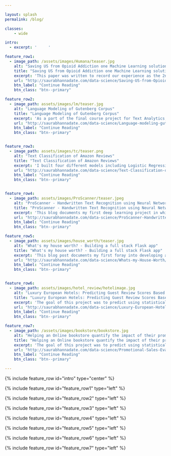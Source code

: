 ```yaml
---

layout: splash
permalink: /blog/

classes:
    - wide

intro: 
  - excerpt: '     '

feature_row1:
  - image_path: /assets/images/Humana/teaser.jpg
    alt: "Saving US from Opioid Addiction one Machine Learning solution at a time"
    title: "Saving US from Opioid Addiction one Machine Learning solution at a time"
    excerpt: 'This paper was written to record our experience as the 2nd place winners and recipients of a $15,000 reward in the 2019 Humana-Mays Healthcare Analytics Case Competition amongst 480 participating teams from across the US.'
    url: "http://saurabhannadate.com/data-science/Saving-US-from-Opioid-Addiction-one-Machine-Learning-solution-at-a-time/"
    btn_label: "Continue Reading"
    btn_class: "btn--primary"

feature_row2:
  - image_path: assets/images/lm/teaser.jpg
    alt: "Language Modeling of Gutenberg Corpus"
    title: "Language Modeling of Gutenberg Corpus"
    excerpt: 'As a part of the final course project for Text Analytics, I decided to build language models using the freely available Gutenberg corpus. This blogs documents the experiments and findings of this project.'
    url: "http://saurabhannadate.com/data-science/Language-modeling-gutenberg-corpus/"
    btn_label: "Continue Reading"
    btn_class: "btn--primary"


feature_row3:
  - image_path: assets/images/tc/teaser.png
    alt: "Text Classification of Amazon Reviews"
    title: "Text Classification of Amazon Reviews"
    excerpt: 'I built four different models including Logistic Regression, SVM, fasttext and CNN using methodologies like TF-IDF, word2vec to classify Amazon Reviews as positive or negative.'
    url: "http://saurabhannadate.com/data-science/Text-Classification-of-Amazon-Reviews/"
    btn_label: "Continue Reading"
    btn_class: "btn--primary"


feature_row4:
  - image_path: assets/images/ProScanner/teaser.jpeg
    alt: "ProScanner - Handwritten Text Recognition using Neural Networks"
    title: "ProScanner - Handwritten Text Recognition using Neural Networks"
    excerpt: 'This blog documents my first deep learning project in which we developed a neural network model using CNNs and LSTMs for Optical Character Recognition to convert handwritten text images into digital text.'
    url: "http://saurabhannadate.com/data-science/ProScanner-Handwritten-Text-Recognition/"
    btn_label: "Continue Reading"
    btn_class: "btn--primary"

feature_row5:
  - image_path: assets/images/house_worth/teaser.jpg
    alt: "What's my house worth? - Building a full stack Flask app"
    title: "What's my house worth? - Building a full stack Flask app"
    excerpt: 'This blog post documents my first foray into developing a full stack analytical pipeline to administer a machine learning solution including using AWS tools such as EC2, S3 and RDS for backend infrastructure and Flask for front end UI.'
    url: "http://saurabhannadate.com/data-science/Whats-my-House-Worth/"
    btn_label: "Continue Reading"
    btn_class: "btn--primary"


feature_row6:
  - image_path: assets/images/hotel_review/hotelimage.jpg
    alt: "Luxury European Hotels: Predicting Guest Review Scores Based on Hotel Reviews"
    title: "Luxury European Hotels: Predicting Guest Review Scores Based on Hotel Reviews"
    excerpt: 'The goal of this project was to predict using statistical modeling and machine learning the score, on a scale from 1 (lowest) to 10 (highest) that a reviewer will give after a stay at a luxury hotel in one of six European cities.'
    url: "http://saurabhannadate.com/data-science/Luxury-European-Hotels-Predicting-Guest-Review-Scores-Based-on-Hotel-Reviews/"
    btn_label: "Continue Reading"
    btn_class: "btn--primary"

feature_row7:
  - image_path: /assets/images/bookstore/bookstore.jpg
    alt: "Helping an Online bookstore quantify the impact of their promotion strategy"
    title: "Helping an Online bookstore quantify the impact of their promotion strategy"
    excerpt: 'The goal of this project was to predict using statistical modeling whether a given customer will respond to a promotional email sent out by an online bookstore, and how much they will spend on buying books if they do respond.'
    url: "http://saurabhannadate.com/data-science/Promotional-Sales-Evaluation-A-Predictive-Model/"
    btn_label: "Continue Reading"
    btn_class: "btn--primary"

---
```


{% include feature_row id="intro" type="center" %}

{% include feature_row id="feature_row1" type="left" %}

{% include feature_row id="feature_row2" type="left" %}

{% include feature_row id="feature_row3" type="left" %}

{% include feature_row id="feature_row4" type="left" %}

{% include feature_row id="feature_row5" type="left" %}

{% include feature_row id="feature_row6" type="left" %}

{% include feature_row id="feature_row7" type="left" %}